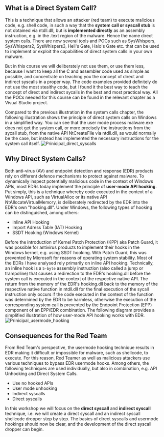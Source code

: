## What is a Direct System Call?
This is a technique that allows an attacker (red team) to execute malicious code, e.g. shell code, in such a way that the **system call or syscall stub** is not obtained via ntdll.dll, but is **implemented directly** as an assembly instruction, e.g. in the .text region of the malware. Hence the name direct system calls. There are now several tools and POCs such as SysWhispers, SysWhispers2, SysWhispers3, Hell's Gate, Halo's Gate etc. that can be used to implement or exploit the capabilities of direct system calls in your own malware.

But in this course we will deliberately not use them, or use them less, because I want to keep all the C and assembler code used as simple as possible, and concentrate on teaching you the concept of direct and indirect syscalls in a proper way. The code examples provided definitely do not use the most stealthy code, but I found it the best way to teach the concept of direct and indirect sycalls in the best and most practical way. All the POCs needed for this course can be found in the relevant chapter as a Visual Studio project. 

Compared to the previous illustration in the system calls chapter, the following illustration shows the principle of direct system calls on Windows in a simplified way. You can see that the user mode process malware.exe does not get the system call, or more precisely the instructions from the sycall stub, from the native API NtCreateFile via ntdll.dll, as would normally be the case, but instead has implemented the necessary instructions for the system call itself.
![Prinicipal_direct_syscalls](https://github.com/VirtualAlllocEx/DEFCON-31-Workshop-Syscalls/assets/50073731/16e74b5c-f470-48d8-b674-3740e695c621)


## Why Direct System Calls?
Both anti-virus (AV) and endpoint detection and response (EDR) products rely on different defence mechanisms to protect against malware. To dynamically inspect potentially malicious code in the context of Windows APIs, most EDRs today implement the principle of **user-mode API hooking**. Put simply, this is a technique whereby code executed in the context of a Windows API, such as VirtualAlloc or its native API NtAllocateVirtualMemory, is deliberately redirected by the EDR into the EDR's own "hooking.dll". Under Windows, the following types of hooking can be distinguished, among others:
- Inline API Hooking
- Import Adress Table (IAT) Hooking
- SSDT Hooking (Windows Kernel)

Before the introduction of Kernel Patch Protection (KPP) aka Patch Guard, it was possible for antivirus products to implement their hooks in the Windows kernel, e.g. using SSDT hooking. With Patch Guard, this was prevented by Microsoft for reasons of operating system stability. Most of the EDRs I have analysed rely primarily on inline API hooking. Technically, an inline hook is a ``5-byte`` assembly instruction (also called a jump or trampoline) that causes a redirection to the EDR's hooking.dll before the system call is executed in the context of the respective native API. The return from the memory of the EDR's hooking.dll back to the memory of the respective native function in ntdll.dll for the final execution of the sycall instruction only occurs if the code executed in the context of the function was determined by the EDR to be harmless, otherwise the execution of the corresponding system call is prevented by the Endpoint Protection (EPP) component of an EPP/EDR combination. The following diagram provides a simplified illustration of how user-mode API hooking works with EDR.
![Prinicipal_usermode_hooking](https://github.com/VirtualAlllocEx/DEFCON-31-Workshop-Syscalls/assets/50073731/84f0ca7c-5c8c-48b9-a215-36d20fc7e2a6)

## Consequences for the Red Team
From Red Team's perspective, the usermode hooking technique results in EDR making it difficult or impossible for malware, such as shellcode, to execute. For this reason, Red Teamer as well as malicious attackers use various techniques to bypass EDR usermode hooks. Among others, the following techniques are used individually, but also in combination, e.g. API Unhooking and Direct System Calls.
- Use no hooked APIs
- User mode unhooking 
- Indirect syscalls 
- Direct syscalls 

In this workshop we will focus on the **direct syscall** and **indirect syscall** technique, i.e. we will create a direct syscall and an indirect syscall shellcode dropper step by step. The basics of direct syscalls and usermode hookings should now be clear, and the development of the direct syscall dropper can begin. 
